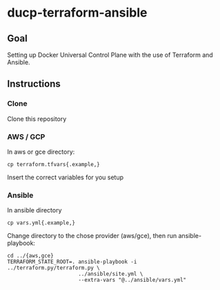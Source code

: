 # ducp-terraform-ansible

## Goal
Setting up Docker Universal Control Plane with the use of Terraform and Ansible.

## Instructions
### Clone
Clone this repository
### AWS / GCP
In aws or gce directory:

```cp terraform.tfvars{.example,}```

Insert the correct variables for you setup

### Ansible
In ansible directory

```cp vars.yml{.example,}```

Change directory to the chose provider (aws/gce), then run ansible-playbook:

```
cd ../{aws,gce}
TERRAFORM_STATE_ROOT=. ansible-playbook -i ../terraform.py/terraform.py \
                       ../ansible/site.yml \
                       --extra-vars "@../ansible/vars.yml"
```
